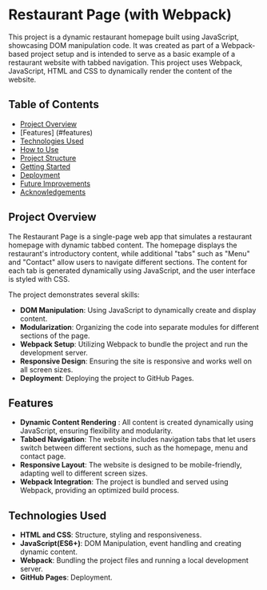 # Restaurant Page (with Webpack)
This project is a dynamic restaurant homepage built using JavaScript, showcasing DOM manipulation code. It was created as part of a Webpack-based project setup and is intended to serve as a basic example of a restaurant website with tabbed navigation. This project uses Webpack, JavaScript, HTML and CSS to dynamically render the content of the website.

## Table of Contents

- [Project Overview](#project-overview)
- [Features] (#features)
- [Technologies Used](#technologies-used)
- [How to Use](#how-to-use)
- [Project Structure](#project-structure)
- [Getting Started](#getting-started)
- [Deployment](#deployment)
- [Future Improvements](#future-improvements)
- [Acknowledgements](#ackgnowledgements)


## Project Overview

The Restaurant Page is a single-page web app that simulates a restaurant homepage with dynamic tabbed content. The homepage displays the restaurant's introductory content, while additional "tabs" such as "Menu" and "Contact" allow users to navigate different sections. The content for each tab is generated dynamically using JavaScript, and the user interface is styled with CSS.

The project demonstrates several skills:
- **DOM Manipulation**: Using JavaScript to dynamically create and display content.
- **Modularization**: Organizing the code into separate modules for different sections of the page.
- **Webpack Setup**: Utilizing Webpack to bundle the project and run the development server.
- **Responsive Design**: Ensuring the site is responsive and works well on all screen sizes.
- **Deployment**: Deploying the project to GitHub Pages.


## Features

- **Dynamic Content Rendering** : All content is created dynamically using JavaScript, ensuring flexibility and modularity.
- **Tabbed Navigation**: The website includes navigation tabs that let users switch between different sections, such as the homepage, menu and contact page.
- **Responsive Layout**: The website is designed to be mobile-friendly, adapting well to different screen sizes.
- **Webpack Integration**: The project is bundled and served using Webpack, providing an optimized build process.


## Technologies Used

- **HTML and CSS**: Structure, styling and responsiveness.
- **JavaScript(ES6+)**: DOM Manipulation, event handling and creating dynamic content.
- **Webpack**: Bundling the project files and running a local development server.
- **GitHub Pages**: Deployment.


